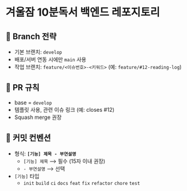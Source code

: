 # 겨울잠 10분독서 백엔드 레포지토리

## 📌 Branch 전략
- 기본 브랜치: `develop`
- 배포/서버 연동 시에만 `main` 사용
- 작업 브랜치: `feature/<이슈번호>-<키워드>` (예: `feature/#12-reading-log`)

## 🔀 PR 규칙
- base = `develop`
- 템플릿 사용, 관련 이슈 링크 (예: closes #12)
- Squash merge 권장

## 📑 커밋 컨벤션
- 형식: **`[기능] 제목 - 부연설명`**
  - `[기능] 제목` ⟶ 필수 (15자 이내 권장)
  - `- 부연설명` ⟶ 선택
- `[기능]` 타입
  - `init` `build` `ci` `docs` `feat` `fix` `refactor` `chore` `test`
